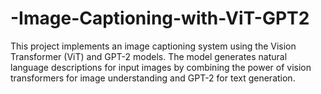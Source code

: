 # -Image-Captioning-with-ViT-GPT2
This project implements an image captioning system using the Vision Transformer (ViT) and GPT-2 models. The model generates natural language descriptions for input images by combining the power of vision transformers for image understanding and GPT-2 for text generation.
